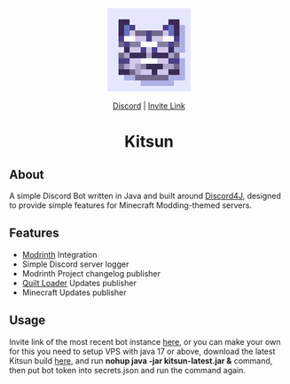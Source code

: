 <div align="center">
<img alt="Icon" src="src/main/resources/kitsun_icon.png" width="150">

[Discord](https://discord.gg/DcemWeskeZ) | [Invite Link](https://discord.com/oauth2/authorize?client_id=887335279889891409&scope=bot&permissions=3072)
# Kitsun
</div>

## About
A simple Discord Bot written in Java and built around [Discord4J](https://github.com/Discord4J/Discord4J), designed to provide simple features for Minecraft Modding-themed servers.

## Features
- [Modrinth](https://modrinth.com) Integration
- Simple Discord server logger
- Modrinth Project changelog publisher
- [Quilt Loader](https://quiltmc.org) Updates publisher
- Minecraft Updates publisher

## Usage
Invite link of the most recent bot instance [here](https://discord.com/oauth2/authorize?client_id=887335279889891409&scope=bot&permissions=3072), or you can make your own for this you need to setup VPS with java 17 or above, download the latest Kitsun build [here](https://maven.pinkgoosik.ru/ru/pinkgoosik/kitsun/latest), and run **nohup java -jar kitsun-latest.jar &** command, then put bot token into secrets.json and run the command again.
